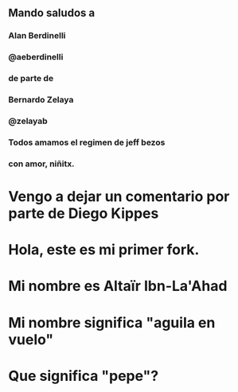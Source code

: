 ## Mando saludos a
### Alan Berdinelli
### @aeberdinelli
### 
### de parte de 
### Bernardo Zelaya
### @zelayab
### 
### Todos amamos el regimen de jeff bezos
### con amor, niñitx.
##
#

# Vengo a dejar un comentario por parte de Diego Kippes

# Hola, este es mi primer fork.

# Mi nombre es Altaïr Ibn-La'Ahad
# 
#
# Mi nombre significa "aguila en vuelo"
#
#
# Que significa "pepe"?
